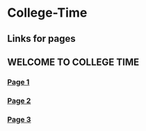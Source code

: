 # College-Time

## Links for pages
## WELCOME TO COLLEGE TIME
### [Page 1](https://priyansh-design.github.io/College-Time/page%201/main%20page.html)

### [Page 2](https://priyansh-design.github.io/College-Time/page%202/main.html)
### [Page 3](https://priyansh-design.github.io/College-Time/page%203/contact%20main.html)

